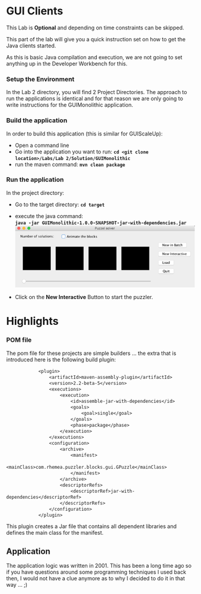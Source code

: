 # GUI Clients

This Lab is **Optional** and depending on time constraints can be skipped.

This part of the lab will give you a quick instruction set on how to get the Java clients started.

As this is basic Java compilation and execution, we are not going to set anything up in the Developer Workbench for this.

### Setup the Environment

In the Lab 2 directory, you will find 2 Project Directories. The approach to run the applications is identical and for that reason we are only going to write instructions for the GUIMonolithic application.

### Build the application

In order to build this application \(this is similar for GUIScaleUp\):

* Open a command line
* Go into the application you want to run:
   **`cd <git clone location>/Labs/Lab 2/Solution/GUIMonolithic`**
* run the maven command: 
  **`mvn clean package`**

### Run the application

In the project directory:

* Go to the target directory: 
  **`cd target`**
* execute the java command:   
  **`java -jar GUIMonolithic-1.0.0-SNAPSHOT-jar-with-dependencies.jar`**  
  ![](/docs/assets/blankGui.png)

* Click on the **New Interactive** Button to start the puzzler.

# Highlights

### POM file

The pom file for these projects are simple builders ... the extra that is introduced here is the following build plugin:

```
            <plugin>
                <artifactId>maven-assembly-plugin</artifactId>
                <version>2.2-beta-5</version>
                <executions>
                    <execution>
                        <id>assemble-jar-with-dependencies</id>
                        <goals>
                            <goal>single</goal>
                        </goals>
                        <phase>package</phase>
                    </execution>
                </executions>
                <configuration>
                    <archive>
                        <manifest>
                            <mainClass>com.rhemea.puzzler.blocks.gui.GPuzzle</mainClass>
                        </manifest>
                    </archive>
                    <descriptorRefs>
                        <descriptorRef>jar-with-dependencies</descriptorRef>
                    </descriptorRefs>
                </configuration>
            </plugin>
```

This plugin creates a Jar file that contains all dependent libraries and defines the main class for the manifest.

## Application

The application logic was written in 2001. This has been a long time ago so if you have questions around some programming techniques I used back then, I would not have a clue anymore as to why I decided to do it in that way ... ;\)

